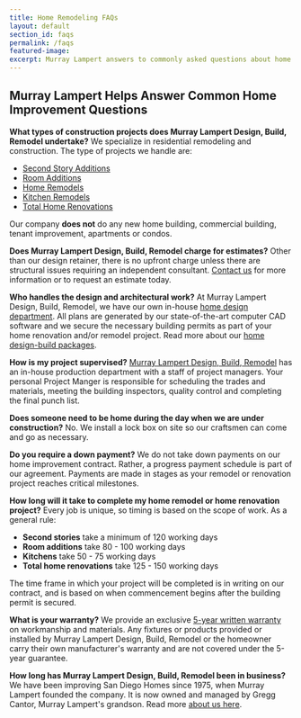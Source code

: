 ```yaml
---
title: Home Remodeling FAQs
layout: default
section_id: faqs
permalink: /faqs
featured-image:
excerpt: Murray Lampert answers to commonly asked questions about home improvement, kitchen remodeling, interior design, and more. Learn with us today!
---
```


## Murray Lampert Helps Answer Common Home Improvement Questions

**What types of construction projects does Murray Lampert Design, Build, Remodel undertake?**
We specialize in residential remodeling and construction. The type of projects we handle are:
- [Second Story Additions](/san-diego-second-story-addition)
- [Room Additions](/san-diego-room-additions)
- [Home Remodels](/san-diego-remodel-services)
- [Kitchen Remodels](/san-diego-kitchen-remodeling)
- [Total Home Renovations](/major-renovations)

Our company **does not** do any new home building, commercial building, tenant improvement, apartments or condos.

**Does Murray Lampert Design, Build, Remodel charge for estimates?**
Other than our design retainer, there is no upfront charge unless there are structural issues requiring an independent consultant. [Contact us](#quick-contact) for more information or to request an estimate today.</a>

**Who handles the design and architectural work?**
At Murray Lampert Design, Build, Remodel, we have our own in-house [home design department](/san-diego-home-design-services). All plans are generated by our state-of-the-art computer CAD software and we secure the necessary building permits as part of your home renovation and/or remodel project. Read more about our [home design-build packages](/san-diego-design-build-contractors).

**How is my project supervised?**
[Murray Lampert Design, Build, Remodel](/) has an in-house production department with a staff of project managers. Your personal Project Manger is responsible for scheduling the trades and materials, meeting the building inspectors, quality control and completing the final punch list.

**Does someone need to be home during the day when we are under construction?**
No. We install a lock box on site so our craftsmen can come and go as necessary.

**Do you require a down payment?**
We do not take down payments on our home improvement contract. Rather, a progress payment schedule is part of our agreement. Payments are made in stages as your remodel or renovation project reaches critical milestones.

**How long will it take to complete my home remodel or home renovation project?**
Every job is unique, so timing is based on the scope of work. As a general rule:
- **Second stories** take a minimum of 120 working days
- **Room additions** take 80 - 100 working days
- **Kitchens** take 50 - 75 working days
- **Total home renovations** take 125 - 150 working days

The time frame in which your project will be completed is in writing on our contract, and is based on when commencement begins after the building permit is secured.

**What is your warranty?**
We provide an exclusive [5-year written warranty](/uploads/MLDBRWarranty.pdf) on workmanship and materials. Any fixtures or products provided or installed by Murray Lampert Design, Build, Remodel or the homeowner carry their own manufacturer's warranty and are not covered under the 5-year guarantee.

**How long has Murray Lampert Design, Build, Remodel been in business?**
We have been improving San Diego Homes since 1975, when Murray Lampert founded the company. It is now owned and managed by Gregg Cantor, Murray Lampert's grandson. Read more [about us here](/about-murray-lampert-design-build-remodel).

<div class='two spacing'></div>
